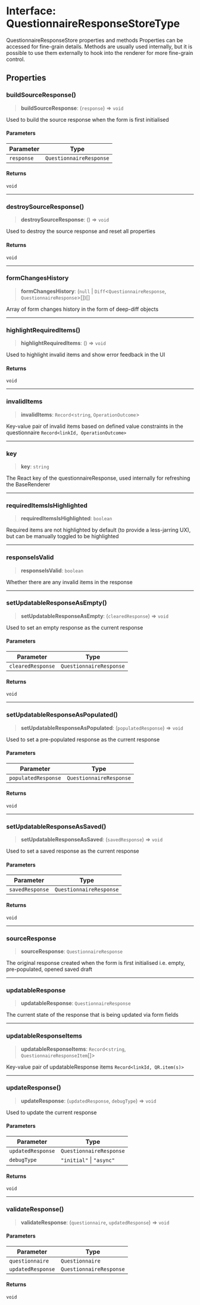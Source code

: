 # Interface: QuestionnaireResponseStoreType

QuestionnaireResponseStore properties and methods
Properties can be accessed for fine-grain details.
Methods are usually used internally, but it is possible to use them externally to hook into the renderer for more fine-grain control.

## Properties

### buildSourceResponse()

> **buildSourceResponse**: (`response`) => `void`

Used to build the source response when the form is first initialised

#### Parameters

| Parameter | Type |
| ------ | ------ |
| `response` | `QuestionnaireResponse` |

#### Returns

`void`

***

### destroySourceResponse()

> **destroySourceResponse**: () => `void`

Used to destroy the source response  and reset all properties

#### Returns

`void`

***

### formChangesHistory

> **formChangesHistory**: (`null` \| `Diff`\<`QuestionnaireResponse`, `QuestionnaireResponse`\>[])[]

Array of form changes history in the form of deep-diff objects

***

### highlightRequiredItems()

> **highlightRequiredItems**: () => `void`

Used to highlight invalid items and show error feedback in the UI

#### Returns

`void`

***

### invalidItems

> **invalidItems**: `Record`\<`string`, `OperationOutcome`\>

Key-value pair of invalid items based on defined value constraints in the questionnaire `Record<linkId, OperationOutcome>`

***

### key

> **key**: `string`

The React key of the questionnaireResponse, used internally for refreshing the BaseRenderer

***

### requiredItemsIsHighlighted

> **requiredItemsIsHighlighted**: `boolean`

Required items are not highlighted by default (to provide a less-jarring UX), but can be manually toggled to be highlighted

***

### responseIsValid

> **responseIsValid**: `boolean`

Whether there are any invalid items in the response

***

### setUpdatableResponseAsEmpty()

> **setUpdatableResponseAsEmpty**: (`clearedResponse`) => `void`

Used to set an empty response as the current response

#### Parameters

| Parameter | Type |
| ------ | ------ |
| `clearedResponse` | `QuestionnaireResponse` |

#### Returns

`void`

***

### setUpdatableResponseAsPopulated()

> **setUpdatableResponseAsPopulated**: (`populatedResponse`) => `void`

Used to set a pre-populated response as the current response

#### Parameters

| Parameter | Type |
| ------ | ------ |
| `populatedResponse` | `QuestionnaireResponse` |

#### Returns

`void`

***

### setUpdatableResponseAsSaved()

> **setUpdatableResponseAsSaved**: (`savedResponse`) => `void`

Used to set a saved response as the current response

#### Parameters

| Parameter | Type |
| ------ | ------ |
| `savedResponse` | `QuestionnaireResponse` |

#### Returns

`void`

***

### sourceResponse

> **sourceResponse**: `QuestionnaireResponse`

The original response created when the form is first initialised i.e. empty, pre-populated, opened saved draft

***

### updatableResponse

> **updatableResponse**: `QuestionnaireResponse`

The current state of the response that is being updated via form fields

***

### updatableResponseItems

> **updatableResponseItems**: `Record`\<`string`, `QuestionnaireResponseItem`[]\>

Key-value pair of updatableResponse items `Record<linkId, QR.item(s)>`

***

### updateResponse()

> **updateResponse**: (`updatedResponse`, `debugType`) => `void`

Used to update the current response

#### Parameters

| Parameter | Type |
| ------ | ------ |
| `updatedResponse` | `QuestionnaireResponse` |
| `debugType` | `"initial"` \| `"async"` |

#### Returns

`void`

***

### validateResponse()

> **validateResponse**: (`questionnaire`, `updatedResponse`) => `void`

#### Parameters

| Parameter | Type |
| ------ | ------ |
| `questionnaire` | `Questionnaire` |
| `updatedResponse` | `QuestionnaireResponse` |

#### Returns

`void`
